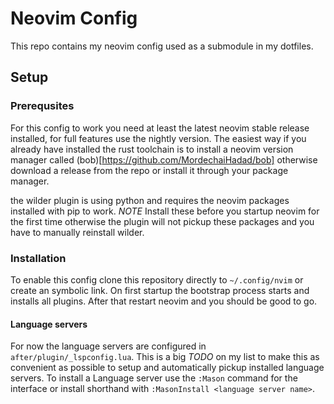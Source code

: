 # Neovim Config

This repo contains my neovim config used as a submodule in my dotfiles.

## Setup

### Prerequsites

For this config to work you need at least the latest neovim stable release
installed, for full features use the nightly version. The easiest way if you
already have installed the rust toolchain is to install a neovim version
manager called (bob)[https://github.com/MordechaiHadad/bob] otherwise download
a release from the repo or install it through your package manager.

the wilder plugin is using python and requires the neovim packages installed
with pip to work. *NOTE* Install these before you startup neovim for the first
time otherwise the plugin will not pickup these packages and you have to
manually reinstall wilder.

### Installation

To enable this config clone this repository directly to `~/.config/nvim` or
create an symbolic link. On first startup the bootstrap process starts and
installs all plugins. After that restart neovim and you should be good to go.

#### Language servers

For now the language servers are configured in `after/plugin/_lspconfig.lua`.
This is a big *TODO* on my list to make this as convenient as possible to setup
and automatically pickup installed language servers. To install a Language
server use the `:Mason` command for the interface or install shorthand with
`:MasonInstall <language server name>`.

